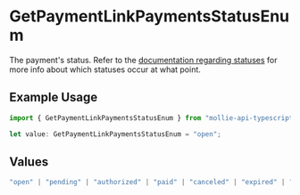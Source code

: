 # GetPaymentLinkPaymentsStatusEnum

The payment's status. Refer to the [documentation regarding statuses](https://docs.mollie.com/docs/status-change#/) for more info about which
statuses occur at what point.

## Example Usage

```typescript
import { GetPaymentLinkPaymentsStatusEnum } from "mollie-api-typescript/models/operations";

let value: GetPaymentLinkPaymentsStatusEnum = "open";
```

## Values

```typescript
"open" | "pending" | "authorized" | "paid" | "canceled" | "expired" | "failed"
```